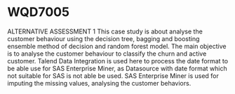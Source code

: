 # WQD7005
ALTERNATIVE ASSESSMENT 1
This case study is about analyse the customer behaviour using the decision tree, bagging and boosting ensemble method of decision and random forest model. 
The main objective is to analyse the customer behaviour to classify the churn and active customer. 
Talend Data Integration is used here to process the date format to be able use for SAS Enterprise Miner, as Datasource with date format which not suitable for SAS is not able be used. 
SAS Enterprise Miner is used for imputing the missing values, analysing the customer behaviors.  
